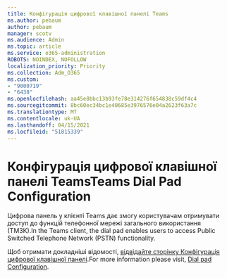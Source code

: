 ```yaml
---
title: Конфігурація цифрової клавішної панелі Teams
ms.author: pebaum
author: pebaum
manager: scotv
ms.audience: Admin
ms.topic: article
ms.service: o365-administration
ROBOTS: NOINDEX, NOFOLLOW
localization_priority: Priority
ms.collection: Adm_O365
ms.custom:
- "9000719"
- "6438"
ms.openlocfilehash: aa45e8bbc13b93fe78e314276f654838c59df4c4
ms.sourcegitcommit: 8bc60ec34bc1e40685e3976576e04a2623f63a7c
ms.translationtype: MT
ms.contentlocale: uk-UA
ms.lasthandoff: 04/15/2021
ms.locfileid: "51815339"
---
```

# <a name="teams-dial-pad-configuration"></a><span data-ttu-id="93da3-102">Конфігурація цифрової клавішної панелі Teams</span><span class="sxs-lookup"><span data-stu-id="93da3-102">Teams Dial Pad Configuration</span></span>

<span data-ttu-id="93da3-103">Цифрова панель у клієнті Teams дає змогу користувачам отримувати доступ до функцій телефонної мережі загального використання (ТМЗК).</span><span class="sxs-lookup"><span data-stu-id="93da3-103">In the Teams client, the dial pad enables users to access Public Switched Telephone Network (PSTN) functionality.</span></span>  

<span data-ttu-id="93da3-104">Щоб отримати докладніші відомості, [відвідайте сторінку Конфігурація цифрової клавішної панелі](https://docs.microsoft.com/microsoftteams/dial-pad-configuration).</span><span class="sxs-lookup"><span data-stu-id="93da3-104">For more information please visit, [Dial pad Configuration](https://docs.microsoft.com/microsoftteams/dial-pad-configuration).</span></span>

